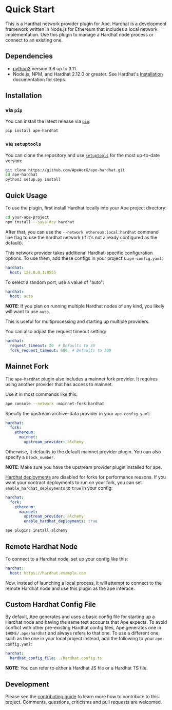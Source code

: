 # Quick Start

This is a Hardhat network provider plugin for Ape.
Hardhat is a development framework written in Node.js for Ethereum that includes a local network implementation.
Use this plugin to manage a Hardhat node process or connect to an existing one.

## Dependencies

- [python3](https://www.python.org/downloads) version 3.8 up to 3.11.
- Node.js, NPM, and Hardhat 2.12.0 or greater. See Hardhat's [Installation](https://hardhat.org/getting-started/#installation%3E) documentation for steps.

## Installation

### via `pip`

You can install the latest release via [`pip`](https://pypi.org/project/pip/):

```bash
pip install ape-hardhat
```

### via `setuptools`

You can clone the repository and use [`setuptools`](https://github.com/pypa/setuptools) for the most up-to-date version:

```bash
git clone https://github.com/ApeWorX/ape-hardhat.git
cd ape-hardhat
python3 setup.py install
```

## Quick Usage

To use the plugin, first install Hardhat locally into your Ape project directory:

```bash
cd your-ape-project
npm install --save-dev hardhat
```

After that, you can use the `--network ethereum:local:hardhat` command line flag to use the hardhat network (if it's not already configured as the default).

This network provider takes additional Hardhat-specific configuration options. To use them, add these configs in your project's `ape-config.yaml`:

```yaml
hardhat:
  host: 127.0.0.1:8555
```

To select a random port, use a value of "auto":

```yaml
hardhat:
  host: auto
```

**NOTE**: If you plan on running multiple Hardhat nodes of any kind, you likely will want to use `auto`.

This is useful for multiprocessing and starting up multiple providers.

You can also adjust the request timeout setting:

```yaml
hardhat:
  request_timeout: 20  # Defaults to 30
  fork_request_timeout: 600  # Defaults to 300
```

## Mainnet Fork

The `ape-hardhat` plugin also includes a mainnet fork provider. It requires using another provider that has access to mainnet.

Use it in most commands like this:

```bash
ape console --network :mainnet-fork:hardhat
```

Specify the upstream archive-data provider in your `ape-config.yaml`:

```yaml
hardhat:
  fork:
    ethereum:
      mainnet:
        upstream_provider: alchemy
```

Otherwise, it defaults to the default mainnet provider plugin. You can also specify a `block_number`.

**NOTE**: Make sure you have the upstream provider plugin installed for ape.

[Hardhat deployments](https://github.com/wighawag/hardhat-deploy#deploy-scripts-tags-and-dependencies) are disabled for forks for performance reasons. If you want your contract deployments to run on your fork, you can set `enable_hardhat_deployments` to `true` in your config:

```yaml
hardhat:
  fork:
    ethereum:
      mainnet:
        upstream_provider: alchemy
        enable_hardhat_deployments: true
```

```bash
ape plugins install alchemy
```

## Remote Hardhat Node

To connect to a Hardhat node, set up your config like this:

```yaml
hardhat:
  host: https://hardhat.example.com
```

Now, instead of launching a local process, it will attempt to connect to the remote Hardhat node and use this plugin as the ape interace.

## Custom Hardhat Config File

By default, Ape generates and uses a basic config file for starting up a Hardhat node and having the same test accounts that Ape expects.
To avoid conflict with other pre-existing Hardhat config files, Ape generates one in `$HOME/.ape/hardhat` and always refers to that one.
To use a different one, such as the one in your local project instead, add the following to your `ape-config.yaml`:

```yaml
hardhat:
  hardhat_config_file: ./hardhat.config.ts
```

**NOTE**: You can refer to either a Hardhat JS file or a Hardhat TS file.

## Development

Please see the [contributing guide](CONTRIBUTING.md) to learn more how to contribute to this project.
Comments, questions, criticisms and pull requests are welcomed.
